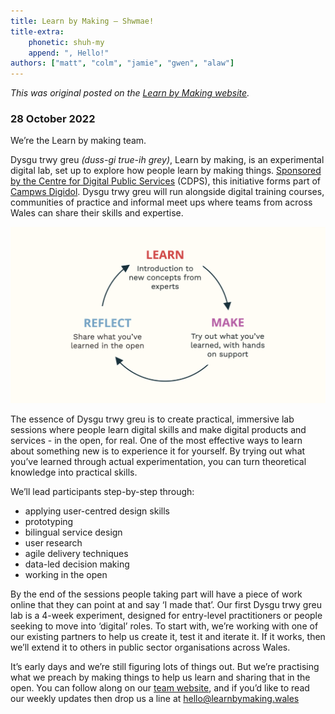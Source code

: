 ```yaml
---
title: Learn by Making – Shwmae!
title-extra:
    phonetic: shuh-my
    append: ", Hello!"
authors: ["matt", "colm", "jamie", "gwen", "alaw"]
---
```


_This was original posted on the [Learn by Making website](https://learnbymaking.wales/en/updates/)._

### 28 October 2022

We’re the Learn by making team.

Dysgu trwy greu *(duss-gi true-ih grey)*, Learn by making, is an experimental digital lab, set up to explore how people learn by making things. [Sponsored by the Centre for Digital Public Services](https://digitalpublicservices.gov.wales/) (CDPS), this initiative forms part of [Campws Digidol](https://digitalpublicservices.gov.wales/our-work/digital-training/). Dysgu trwy greu will run alongside digital training courses, communities of practice and informal meet ups where teams from across Wales can share their skills and expertise.

![Learn, Make, Reflect.. Repeat, repeat, repeat](/assets/images/learn-make-reflect.png)

The essence of Dysgu trwy greu is to create practical, immersive lab sessions where people learn digital skills and make digital products and services - in the open, for real. One of the most effective ways to learn about something new is to experience it for yourself. By trying out what you’ve learned through actual experimentation, you can turn theoretical knowledge into practical skills.

We’ll lead participants step-by-step through:
* applying user-centred design skills
* prototyping
* bilingual service design 
* user research
* agile delivery techniques
* data-led decision making
* working in the open

By the end of the sessions people taking part will have a piece of work online that they can point at and say ‘I made that’.
Our first Dysgu trwy greu lab is a 4-week experiment, designed for entry-level practitioners or people seeking to move into ‘digital’ roles. To start with, we’re working with one of our existing partners to help us create it, test it and iterate it. If it works, then we’ll extend it to others in public sector organisations across Wales. 

It’s early days and we’re still figuring lots of things out. But we’re practising what we preach by making things to help us learn and sharing that in the open. You can follow along on our [team website](http://learnbymaking.wales/en/), and if you’d like to read our weekly updates then drop us a line at [hello@learnbymaking.wales](mailto:hello@learnbymaking.wales)